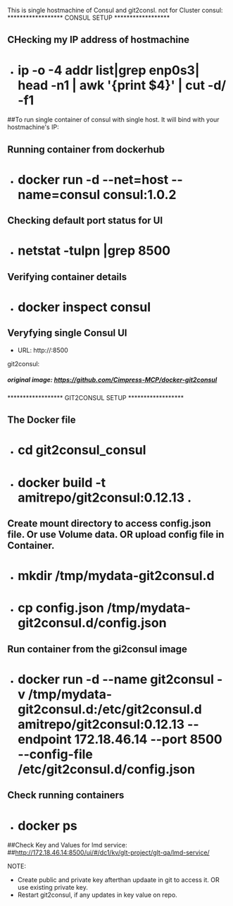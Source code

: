 This is single hostmachine of Consul and git2consl. not for Cluster
consul:
****************** CONSUL SETUP ******************
## CHecking my IP address of hostmachine
 - # ip -o -4 addr list|grep enp0s3| head -n1 | awk '{print $4}' | cut -d/ -f1

##To run single container of consul with single host. It will bind with your hostmachine's IP:
## Running container from dockerhub
 - # docker run -d --net=host --name=consul consul:1.0.2

## Checking default port status for UI
 - # netstat -tulpn |grep 8500

## Verifying container details
 - # docker inspect consul

## Veryfying single Consul UI
 - URL: http://<HOST-IP>:8500



git2consul:
##### original image: https://github.com/Cimpress-MCP/docker-git2consul
****************** GIT2CONSUL SETUP ******************
## The Docker file
 - # cd git2consul_consul
 - # docker build -t amitrepo/git2consul:0.12.13 .

## Create mount directory to access config.json file. Or use Volume data. OR upload config file in Container.
 - # mkdir /tmp/mydata-git2consul.d
 - # cp config.json /tmp/mydata-git2consul.d/config.json

## Run container from the gi2consul image
 - # docker run -d --name git2consul -v /tmp/mydata-git2consul.d:/etc/git2consul.d amitrepo/git2consul:0.12.13 --endpoint 172.18.46.14 --port 8500 --config-file /etc/git2consul.d/config.json

## Check running containers
 - # docker ps

##Check Key and Values for lmd service:
##http://172.18.46.14:8500/ui/#/dc1/kv/glt-project/glt-qa/lmd-service/

NOTE:
 - Create public and private key afterthan updaate in git to access it. OR use existing private key.
 - Restart git2consul, if any updates in key value on repo.

